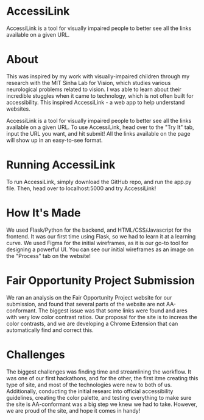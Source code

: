 # AccessiLink
AccessiLink is a tool for visually impaired people to better see all the links available on a given URL.

# About
This was inspired by my work with visually-impaired children through my research with the MIT Sinha Lab for Vision, which studies various neurological problems related to vision. I was able to learn about their incredible stuggles when it came to technology, which is not often built for accessibility. This inspired AccessiLink - a web app to help understand websites.

AccessiLink is a tool for visually impaired people to better see all the links available on a given URL. To use AccessiLink, head over to the "Try It" tab, input the URL you want, and hit submit! All the links available on the page will show up in an easy-to-see format.

# Running AccessiLink
To run AccessiLink, simply download the GitHub repo, and run the app.py file. Then, head over to localhost:5000 and try AccessiLink!

# How It's Made
We used Flask/Python for the backend, and HTML/CSS/Javascript for the frontend. It was our first time using Flask, so we had to learn it at a learning curve. We used Figma for the initial wireframes, as it is our go-to tool for designing a powerful UI. You can see our initial wireframes as an image on the "Process" tab on the website!

# Fair Opportunity Project Submission
We ran an analysis on the Fair Opportunity Project website for our submission, and found that several parts of the website are not AA-conformant. The biggest issue was that some links were found and ares with very low color contrast ratios. Our proposal for the site is to increas the color contrasts, and we are developing a Chrome Extension that can automatically find and correct this.

# Challenges
The biggest challenges was finding time and streamlining the workflow. It was one of our first hackathons, and for the other, the first itme creating this type of site, and most of the technologies were new to both of us. Additionally, conducting the initial researc into official accessibility guidelines, creating the color palette, and testing everything to make sure the site is AA-conformant was a big step we knew we had to take. However, we are proud of the site, and hope it comes in handy!
